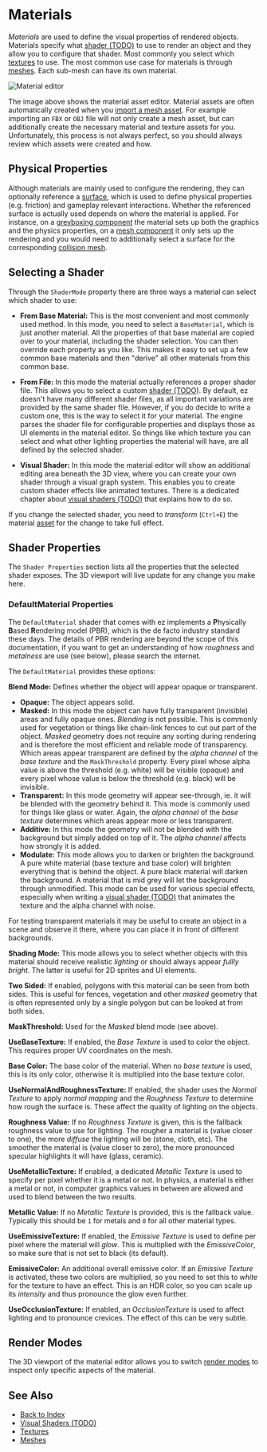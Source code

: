 # Materials

*Materials* are used to define the visual properties of rendered objects. Materials specify what [shader (TODO)](../graphics/shaders/shaders-overview.md) to use to render an object and they allow you to configure that shader. Most commonly you select which [textures](../graphics/textures-overview.md) to use. The most common use case for materials is through [meshes](../graphics/meshes/meshes-overview.md). Each sub-mesh can have its own material.

![Material editor](media/material-editor.jpg)

The image above shows the material asset editor. Material assets are often automatically created when you [import a mesh asset](../assets/import-assets.md). For example importing an `FBX` or `OBJ` file will not only create a mesh asset, but can additionally create the necessary material and texture assets for you. Unfortunately, this process is not always perfect, so you should always review which assets were created and how.

## Physical Properties

Although materials are mainly used to configure the rendering, they can optionally reference a [surface](surfaces.md), which is used to define physical properties (e.g. friction) and gameplay relevant interactions. Whether the referenced surface is actually used depends on where the material is applied. For instance, on a [greyboxing component](../scenes/greyboxing.md) the material sets up both the graphics and the physics properties, on a [mesh component](../graphics/meshes/mesh-component.md) it only sets up the rendering and you would need to additionally select a surface for the corresponding [collision mesh](../physics/collision-shapes/collision-meshes.md).

## Selecting a Shader

Through the `ShaderMode` property there are three ways a material can select which shader to use:

* **From Base Material:** This is the most convenient and most commonly used method. In this mode, you need to select a `BaseMaterial`, which is just another material. All the properties of that base material are copied over to your material, including the shader selection. You can then override each property as you like. This makes it easy to set up a few common base materials and then "derive" all other materials from this common base.

* **From File:** In this mode the material actually references a proper shader file. This allows you to select a custom [shader (TODO)](../graphics/shaders/shaders-overview.md). By default, ez doesn't have many different shader files, as all important variations are provided by the same shader file. However, if you do decide to write a custom one, this is the way to select it for your material. The engine parses the shader file for configurable properties and displays those as UI elements in the material editor. So things like which texture you can select and what other lighting properties the material will have, are all defined by the selected shader.

* **Visual Shader:** In this mode the material editor will show an additional editing area beneath the 3D view, where you can create your own shader through a visual graph system. This enables you to create custom shader effects like animated textures. There is a dedicated chapter about [visual shaders (TODO)](visual-shaders.md) that explains how to do so.

If you change the selected shader, you need to *transform* (`Ctrl+E`) the material [asset](../assets/assets-overview.md) for the change to take full effect.

## Shader Properties

The `Shader Properties` section lists all the properties that the selected shader exposes. The 3D viewport will live update for any change you make here.

### DefaultMaterial Properties

The `DefaultMaterial` shader that comes with ez implements a **P**hysically **B**ased **R**endering model (PBR), which is the de facto industry standard these days. The details of PBR rendering are beyond the scope of this documentation, if you want to get an understanding of how *roughness* and *metalness* are use (see below), please search the internet.

The `DefaultMaterial` provides these options:

**Blend Mode:** Defines whether the object will appear opaque or transparent.

* **Opaque:** The object appears solid.
* **Masked:** In this mode the object can have fully transparent (invisible) areas and fully opaque ones. *Blending* is not possible. This is commonly used for vegetation or things like chain-link fences to cut out part of the object. *Masked* geometry does not require any sorting during rendering and is therefore the most efficient and reliable mode of transparency. Which areas appear transparent are defined by the *alpha channel* of the *base texture* and the `MaskThreshold` property. Every pixel whose alpha value is above the threshold (e.g. white) will be visible (opaque) and every pixel whose value is below the threshold (e.g. black) will be invisible.
* **Transparent:** In this mode geometry will appear see-through, ie. it will be blended with the geometry behind it. This mode is commonly used for things like glass or water. Again, the *alpha channel* of the *base texture* determines which areas appear more or less transparent.
* **Additive:** In this mode the geometry will not be blended with the background but simply added on top of it. The *alpha channel* affects how strongly it is added.
* **Modulate:** This mode allows you to darken or brighten the background. A pure white material (base texture and base color) will brighten everything that is behind the object. A pure black material will darken the background. A material that is mid grey will let the background through unmodified. This mode can be used for various special effects, especially when writing a [visual shader (TODO)](visual-shaders.md) that animates the texture and the alpha channel with noise.

For testing transparent materials it may be useful to create an object in a scene and observe it there, where you can place it in front of different backgrounds.

**Shading Mode:** This mode allows you to select whether objects with this material should receive realistic *lighting* or should always appear *fullly bright*. The latter is useful for 2D sprites and UI elements.

**Two Sided:** If enabled, polygons with this material can be seen from both sides. This is useful for fences, vegetation and other *masked* geometry that is often represented only by a single polygon but can be looked at from both sides.

**MaskThreshold:** Used for the *Masked* blend mode (see above).

**UseBaseTexture:** If enabled, the *Base Texture* is used to color the object. This requires proper UV coordinates on the mesh.

**Base Color:** The base color of the material. When no *base texture* is used, this is its only color, otherwise it is multiplied into the base texture color.

**UseNormalAndRoughnessTexture:** If enabled, the shader uses the *Normal Texture* to apply *normal mapping* and the *Roughness Texture* to determine how rough the surface is. These affect the quality of lighting on the objects.

**Roughness Value:** If no *Roughness Texture* is given, this is the fallback roughness value to use for lighting. The rougher a material is (value closer to one), the more *diffuse* the lighting will be (stone, cloth, etc). The smoother the material is (value closer to zero), the more pronounced specular highlights it will have (glass, ceramic).

**UseMetallicTexture:** If enabled, a dedicated *Metallic Texture* is used to specify per pixel whether it is a metal or not. In physics, a material is either a metal or not, in computer graphics values in between are allowed and used to blend between the two results.

**Metallic Value:** If no *Metallic Texture* is provided, this is the fallback value. Typically this should be `1` for metals and `0` for all other material types.

**UseEmissiveTexture:** If enabled, the *Emissive Texture* is used to define per pixel where the material will *glow*. This is multiplied with the *EmissiveColor*, so make sure that is not set to black (its default).

**EmissiveColor:** An additional overall emissive color. If an *Emissive Texture* is activated, these two colors are multiplied, so you need to set this to *white* for the texture to have an effect. This is an HDR color, so you can scale up its *intensity* and thus pronounce the glow even further.

**UseOcclusionTexture:** If enabled, an *OcclusionTexture* is used to affect lighting and to pronounce crevices. The effect of this can be very subtle.

## Render Modes

The 3D viewport of the material editor allows you to switch [render modes](../editor/editor-views.md#render-modes) to inspect only specific aspects of the material.

## See Also

* [Back to Index](../index.md)
* [Visual Shaders (TODO)](visual-shaders.md)
* [Textures](../graphics/textures-overview.md)
* [Meshes](../graphics/meshes/meshes-overview.md)
